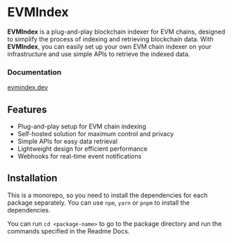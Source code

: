 
# EVMIndex

**EVMIndex** is a plug-and-play blockchain indexer for EVM chains, designed to simplify the process of indexing and retrieving blockchain data. With **EVMIndex**, you can easily set up your own EVM chain indexer on your infrastructure and use simple APIs to retrieve the indexed data.

### Documentation
[evmindex.dev](https://www.evmindex.dev/docs/intro)

## Features

- Plug-and-play setup for EVM chain indexing
- Self-hosted solution for maximum control and privacy
- Simple APIs for easy data retrieval
- Lightweight design for efficient performance
- Webhooks for real-time event notifications

## Installation
This is a monorepo, so you need to install the dependencies for each package separately.
You can use `npm`, `yarn` or `pnpm` to install the dependencies.

You can run `cd <package-name>` to go to the package directory and run the commands specified in the Readme Docs.